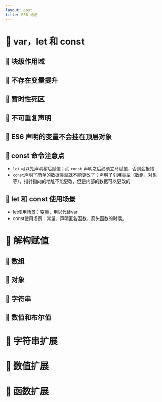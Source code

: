 ```yaml
---
layout: post
title: ES6 语法
---
```


# 📒 var，let 和 const

## 📄 块级作用域

## 📄 不存在变量提升

## 📄 暂时性死区

## 📄 不可重复声明

## 📄 ES6 声明的变量不会挂在顶层对象

## 📄 const 命令注意点

- `let` 可以先声明稍后赋值；而 `const` 声明之后必须立马赋值，否则会报错
- `const`声明了简单的数据类型就不能更改了；声明了引用类型（数组，对象等），指针指向的地址不能更改，但是内部的数据可以更改的

## 📄 let 和 const 使用场景

- let使用场景：变量，用以代替var
- const使用场景：常量、声明匿名函数、箭头函数的时候。


# 📒 解构赋值

## 📄 数组

## 📄 对象

## 📄 字符串

## 📄 数值和布尔值


# 📒 字符串扩展

# 📒 数值扩展

# 📒 函数扩展

